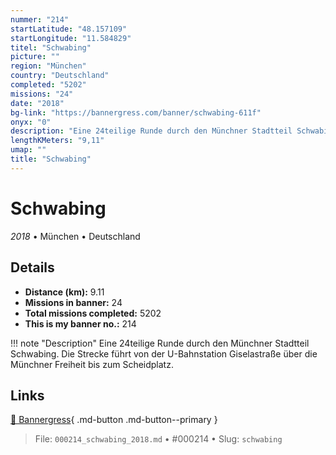 ```yaml
---
nummer: "214"
startLatitude: "48.157109"
startLongitude: "11.584829"
titel: "Schwabing"
picture: ""
region: "München"
country: "Deutschland"
completed: "5202"
missions: "24"
date: "2018"
bg-link: "https://bannergress.com/banner/schwabing-611f"
onyx: "0"
description: "Eine 24teilige Runde durch den Münchner Stadtteil Schwabing.\nDie Strecke führt von der U-Bahnstation Giselastraße über die Münchner Freiheit bis zum Scheidplatz."
lengthKMeters: "9,11"
umap: ""
title: "Schwabing"
---
```

# Schwabing

*2018* • München • Deutschland



## Details
- **Distance (km):** 9.11
- **Missions in banner:** 24
- **Total missions completed:** 5202
- **This is my banner no.:** 214


!!! note "Description"
    Eine 24teilige Runde durch den Münchner Stadtteil Schwabing.
Die Strecke führt von der U-Bahnstation Giselastraße über die Münchner Freiheit bis zum Scheidplatz.



## Links
[🔗 Bannergress](https://bannergress.com/banner/schwabing-611f){ .md-button .md-button--primary }



> File: `000214_schwabing_2018.md` • #000214 • Slug: `schwabing`

